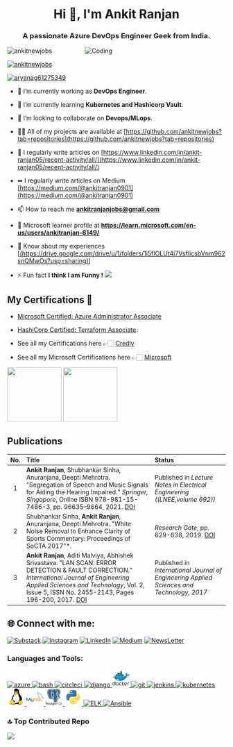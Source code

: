 
<h1 align="center">Hi 👋, I'm Ankit Ranjan</h1>
<h3 align="center">A passionate Azure DevOps Engineer Geek from India.</h3>

<img align="right" alt="Coding" width="325" src="https://cdn.dribbble.com/users/1162077/screenshots/3848914/programmer.gif">

<p align="left"> <img src="https://komarev.com/ghpvc/?username=ankitnewjobs&label=Profile%20views&color=0e75b6&style=flat" alt="ankitnewjobs" /> </p>

<p align="left"> <a href="https://github.com/ryo-ma/github-profile-trophy"><img src="https://github-profile-trophy.vercel.app/?username=ankitnewjobs" alt="ankitnewjobs" /></a> </p>

<p align="left"> <a href="https://twitter.com/ankitranjan621" target="blank"><img src="https://img.shields.io/twitter/follow/ankitranjan6219?logo=twitter&style=for-the-badge" alt="aryanag61275349" /></a> </p>

- 🔭 I’m currently working as **DevOps Engineer**.

- 🌱 I’m currently learning **Kubernetes and Hashicorp Vault**.

- 👯 I’m looking to collaborate on **Devops/MLops**.

- 👨‍💻 All of my projects are available at [https://github.com/ankitnewjobs?tab=repositories](https://github.com/ankitnewjobs?tab=repositories)

- 📝 I regularly write articles on [https://www.linkedin.com/in/ankit-ranjan05/recent-activity/all/](https://www.linkedin.com/in/ankit-ranjan05/recent-activity/all/)

- ➡ I regularly write articles on Medium [https://medium.com/@ankitranjan0901](https://medium.com/@ankitranjan0901)
  
- 📫 How to reach me **ankitranjanjobs@gmail.com**

- 📎 Microsoft learner profile at **https://learn.microsoft.com/en-us/users/ankitranjan-8149/**

- 📄 Know about my experiences [[(https://drive.google.com/drive/u/1/folders/1i5fIOLUt4j7VsfIicsbVnm962snQMwOs?usp=sharing)](https://drive.google.com/drive/u/1/folders/1i5fIOLUt4j7VsfIicsbVnm962snQMwOs?usp=sharing)]


- ⚡ Fun fact **I think I am Funny !**
![](https://hit.yhype.me/github/profile?user_id=132704247)


##  **My Certifications 🏅**
- [Microsoft Certified: Azure Administrator Associate](https://learn.microsoft.com/en-us/users/ankitranjan-8149/credentials/certification/azure-administrator?tab=credentials-tab)
  
- [HashiCorp Certified: Terraform Associate](https://www.credly.com/badges/cd228e03-3a77-4a18-b8d2-6af1ddaae06e).

- See all my Certifications here 👉🏻 [Credly](https://www.credly.com/users/ankit-ranjan05)
- See all my Microsoft Certifications here 👉🏻 [Microsoft](https://learn.microsoft.com/en-us/users/ankitranjan-8149/credentials?tab=credentials-tab)

<p align="left">
  <img src="https://images.credly.com/images/35d18649-95c6-4c78-b07a-cfc1362318f3/azure-administrator-associate.png" width="125" height="125">
  <img src="https://images.credly.com/size/340x340/images/0dc62494-dc94-469a-83af-e35309f27356/blob" width="125" height="125">
</p>

## Publications
| No. | Title | Status |
|:--:|:------|:-------|
| 1 | **Ankit Ranjan**, Shubhankar Sinha, Anuranjana, Deepti Mehrotra. "Segregation of Speech and Music Signals for Aiding the Hearing Impaired." *Springer, Singapore*, Online ISBN 978-981-15-7486-3, pp. 96635–9664, 2021. [DOI](https://link.springer.com/chapter/10.1007/978-981-15-7486-3_57) | Published in *Lecture Notes in Electrical Engineering ((LNEE,volume 692))* |
| 2 | Shubhankar Sinha, **Ankit Ranjan**, Anuranjana, Deepti Mehrotra. "White Noise Removal to Enhance Clarity of Sports Commentary: Proceedings of SoCTA 2017"*. | *Research Gate*, pp. 629-638, 2019. [DOI](https://www.researchgate.net/publication/327348681_White_Noise_Removal_to_Enhance_Clarity_of_Sports_Commentary_Proceedings_of_SoCTA_2017) | Published in *In book: Soft Computing: Theories and Applications* |
| 3 | **Ankit Ranjan**, Aditi Malviya, Abhishek Srivastava. "LAN SCAN: ERROR DETECTION & FAULT CORRECTION." *International Journal of Engineering Applied Sciences and Technology*, Vol. 2, Issue 5, ISSN No. 2455-2143, Pages 196-200, 2017. [DOI](https://www.ijeast.com/search.php?search=ankit%20ranjan) | Published in *International Journal of Engineering Applied Sciences and Technology, 2017* |

## 🌐 Connect with me:

[![Substack](https://img.shields.io/badge/Substack-1769ff?logo=Substack&logoColor=white)](https://substack.com/@ankitnewjobs?utm_source=user-menu) [![Instagram](https://img.shields.io/badge/Instagram-%23E4405F.svg?logo=Instagram&logoColor=white)](https://instagram.com/ankit.ranjan) [![LinkedIn](https://img.shields.io/badge/LinkedIn-%230077B5.svg?logo=linkedin&logoColor=white)](https://www.linkedin.com/in/ankit-ranjan05/) [![Medium](https://img.shields.io/badge/Medium-12100E?logo=medium&logoColor=white)](https://medium.com/@ankitranjan0901)  [![NewsLetter](https://img.shields.io/badge/NewsLetter-12100E?logo=NewsLetter&logoColor=white)](https://www.linkedin.com/newsletters/the-azure-guy-7197064229571424256/)

<h3 align="left">Languages and Tools:</h3>
<a href="https://azure.microsoft.com/en-in/" target="_blank" rel="noreferrer"> <img src="https://www.vectorlogo.zone/logos/microsoft_azure/microsoft_azure-icon.svg" alt="azure" width="40" height="40"/> </a>  <a href="https://www.gnu.org/software/bash/" target="_blank" rel="noreferrer"> <img src="https://www.vectorlogo.zone/logos/gnu_bash/gnu_bash-icon.svg" alt="bash" width="40" height="40"/> </a> <a href="https://circleci.com" target="_blank" rel="noreferrer"> <img src="https://www.vectorlogo.zone/logos/circleci/circleci-icon.svg" alt="circleci" width="40" height="40"/> </a> <a href="https://www.djangoproject.com/" target="_blank" rel="noreferrer"> <img src="https://cdn.worldvectorlogo.com/logos/django.svg" alt="django" width="40" height="40"/> </a> <a href="https://www.docker.com/" target="_blank" rel="noreferrer"> <img src="https://raw.githubusercontent.com/devicons/devicon/master/icons/docker/docker-original-wordmark.svg" alt="docker" width="40"  <a href="https://git-scm.com/" target="_blank" rel="noreferrer"> <img src="https://www.vectorlogo.zone/logos/git-scm/git-scm-icon.svg" alt="git" width="40" height="40"/> <a href="https://www.jenkins.io" target="_blank" rel="noreferrer"> <img src="https://www.vectorlogo.zone/logos/jenkins/jenkins-icon.svg" alt="jenkins" width="40" height="40"/> </a> <a href="https://kubernetes.io" target="_blank" rel="noreferrer"> <img src="https://www.vectorlogo.zone/logos/kubernetes/kubernetes-icon.svg" alt="kubernetes" width="40" height="40"/> </a> <a href="https://www.linux.org/" target="_blank" rel="noreferrer"> <img src="https://raw.githubusercontent.com/devicons/devicon/master/icons/linux/linux-original.svg" alt="linux" width="40" height="40"/> </a> <a href="https://www.mysql.com/" target="_blank" rel="noreferrer"> <img src="https://raw.githubusercontent.com/devicons/devicon/master/icons/mysql/mysql-original-wordmark.svg" alt="mysql" width="40" height="40"/> </a> <a href="https://www.postgresql.org" target="_blank" rel="noreferrer"> <img src="https://raw.githubusercontent.com/devicons/devicon/master/icons/postgresql/postgresql-original-wordmark.svg" alt="postgresql" width="40" height="40"/> </a> <a href="https://www.python.org" target="_blank" rel="noreferrer"> <img src="https://raw.githubusercontent.com/devicons/devicon/master/icons/python/python-original.svg" alt="python" width="40" height="40"/> </a> <a href="https://www.elastic.co/elastic-stack" target="_blank" rel="noreferrer"> <img src="https://cdn.shortpixel.ai/spio/ret_img,q_orig,to_webp,s_webp/flowygo.com/wp-content/uploads/2021/12/ELK_stack.png" alt="ELK" width="40" height="40"/> </a> <a href="https://docs.ansible.com/ansible/latest/getting_started/index.html"> <img src="https://upload.wikimedia.org/wikipedia/commons/thumb/2/24/Ansible_logo.svg/1200px-Ansible_logo.svg.png" alt="Ansible" width="40" height="40"/> </a> </a> 

### 🔝 Top Contributed Repo

![](https://github-contributor-stats.vercel.app/api?username=ankitnewjobs&limit=5&theme=flat&combine_all_yearly_contributions=true)
